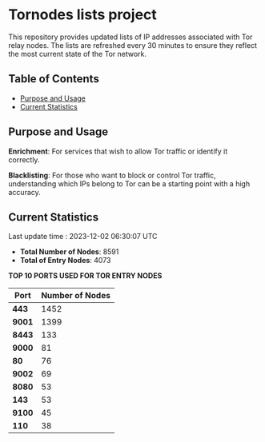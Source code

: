 # Tornodes lists project

This repository provides updated lists of IP addresses associated with Tor relay nodes. The lists are refreshed every 30 minutes to ensure they reflect the most current state of the Tor network.

## Table of Contents

- [Purpose and Usage](#purpose-and-usage)
- [Current Statistics](#current-statistics)


## Purpose and Usage

**Enrichment**: For services that wish to allow Tor traffic or identify it correctly.

**Blacklisting**: For those who want to block or control Tor traffic, understanding which IPs belong to Tor can be a starting point with a high accuracy.

## Current Statistics

Last update time : 2023-12-02 06:30:07 UTC

- **Total Number of Nodes**: 8591
- **Total of Entry Nodes**: 4073

**TOP 10 PORTS USED FOR TOR ENTRY NODES**

| **Port** | **Number of Nodes** |
|------|-----------------|
| **443**   | 1452  |
| **9001**   | 1399  |
| **8443**   | 133  |
| **9000**   | 81  |
| **80**   | 76  |
| **9002**   | 69  |
| **8080**   | 53  |
| **143**   | 53  |
| **9100**   | 45  |
| **110**   | 38  |

